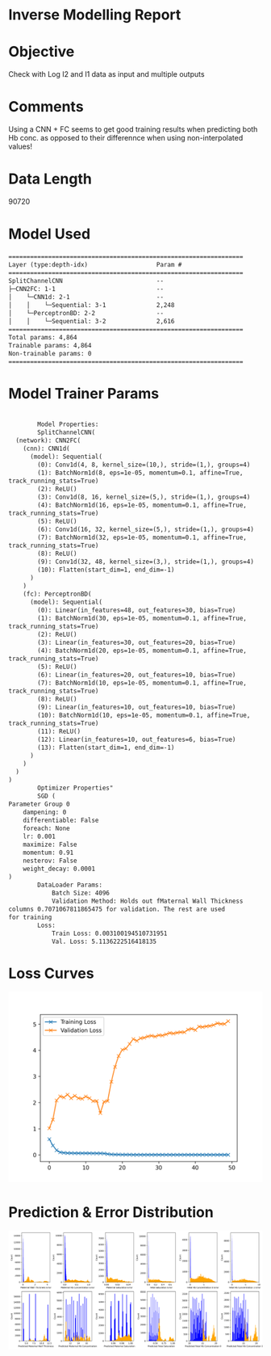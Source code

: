 
Inverse Modelling Report
========================

# Objective


Check with Log I2 and I1 data as input and multiple outputs  

# Comments


Using a CNN + FC seems to get good training results when predicting both Hb conc. as opposed to their differennce when using non-interpolated values!  

# Data Length


90720  

# Model Used


```
=================================================================
Layer (type:depth-idx)                   Param #
=================================================================
SplitChannelCNN                          --
├─CNN2FC: 1-1                            --
│    └─CNN1d: 2-1                        --
│    │    └─Sequential: 3-1              2,248
│    └─PerceptronBD: 2-2                 --
│    │    └─Sequential: 3-2              2,616
=================================================================
Total params: 4,864
Trainable params: 4,864
Non-trainable params: 0
=================================================================
```  

# Model Trainer Params


```

        Model Properties:
        SplitChannelCNN(
  (network): CNN2FC(
    (cnn): CNN1d(
      (model): Sequential(
        (0): Conv1d(4, 8, kernel_size=(10,), stride=(1,), groups=4)
        (1): BatchNorm1d(8, eps=1e-05, momentum=0.1, affine=True, track_running_stats=True)
        (2): ReLU()
        (3): Conv1d(8, 16, kernel_size=(5,), stride=(1,), groups=4)
        (4): BatchNorm1d(16, eps=1e-05, momentum=0.1, affine=True, track_running_stats=True)
        (5): ReLU()
        (6): Conv1d(16, 32, kernel_size=(5,), stride=(1,), groups=4)
        (7): BatchNorm1d(32, eps=1e-05, momentum=0.1, affine=True, track_running_stats=True)
        (8): ReLU()
        (9): Conv1d(32, 48, kernel_size=(3,), stride=(1,), groups=4)
        (10): Flatten(start_dim=1, end_dim=-1)
      )
    )
    (fc): PerceptronBD(
      (model): Sequential(
        (0): Linear(in_features=48, out_features=30, bias=True)
        (1): BatchNorm1d(30, eps=1e-05, momentum=0.1, affine=True, track_running_stats=True)
        (2): ReLU()
        (3): Linear(in_features=30, out_features=20, bias=True)
        (4): BatchNorm1d(20, eps=1e-05, momentum=0.1, affine=True, track_running_stats=True)
        (5): ReLU()
        (6): Linear(in_features=20, out_features=10, bias=True)
        (7): BatchNorm1d(10, eps=1e-05, momentum=0.1, affine=True, track_running_stats=True)
        (8): ReLU()
        (9): Linear(in_features=10, out_features=10, bias=True)
        (10): BatchNorm1d(10, eps=1e-05, momentum=0.1, affine=True, track_running_stats=True)
        (11): ReLU()
        (12): Linear(in_features=10, out_features=6, bias=True)
        (13): Flatten(start_dim=1, end_dim=-1)
      )
    )
  )
)
        Optimizer Properties"
        SGD (
Parameter Group 0
    dampening: 0
    differentiable: False
    foreach: None
    lr: 0.001
    maximize: False
    momentum: 0.91
    nesterov: False
    weight_decay: 0.0001
)
        DataLoader Params: 
            Batch Size: 4096
            Validation Method: Holds out fMaternal Wall Thickness columns 0.7071067811865475 for validation. The rest are used             for training
        Loss:
            Train Loss: 0.003100194510731951
            Val. Loss: 5.1136222516418135
```  

# Loss Curves
  
  
![Loss Curves](figures/report1_5.png)  

# Prediction & Error Distribution
  
  
![Prediction & Error Distribution](figures/report1_6.png)  
